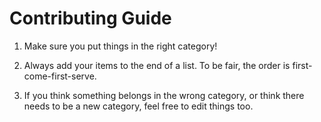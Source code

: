 # Contributing Guide

1. Make sure you put things in the right category!

2. Always add your items to the end of a list. To be fair, the order is first-come-first-serve.

3. If you think something belongs in the wrong category, or think there needs to be a new category, feel free to edit things too.
